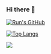 ### Hi there 👋

<!--
**LeoAiolia/Leoaiolia** is a ✨ _special_ ✨ repository because its `README.md` (this file) appears on your GitHub profile.

Here are some ideas to get you started:

- 🔭 I’m currently working on ...
- 🌱 I’m currently learning ...
- 👯 I’m looking to collaborate on ...
- 🤔 I’m looking for help with ...
- 💬 Ask me about ...
- 📫 How to reach me: ...
- 😄 Pronouns: ...
- ⚡ Fun fact: ...
-->
[![Run's GitHub](https://github-readme-stats.vercel.app/api?username=LeoAiolia&count_private=true&show_icons=true&theme=tokyonight)](https://github.com/anuraghazra/github-readme-stats)

[![Top Langs](https://github-readme-stats.vercel.app/api/top-langs/?username=LeoAiolia&layout=compact)](https://github.com/anuraghazra/github-readme-stats)


<a href="https://github.com/gfaraday/g_faraday">
  <img align="center" src="https://github-readme-stats.vercel.app/api/pin/?username=gfaraday&repo=g_faraday" />
</a>

